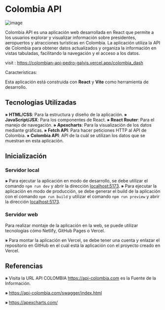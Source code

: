 # Colombia API
![image](https://github.com/user-attachments/assets/be4b7473-aa19-4fbe-a43e-64fba91237d4)

Colombia API es una aplicación web desarrollada en React que permite a los usuarios explorar y visualizar información sobre presidentes, aeropuertos y atracciones turísticas en Colombia. La aplicación utiliza la API de Colombia para obtener datos actualizados y organiza la información en vistas tabuladas, facilitando la navegación y el acceso a los datos.

visit : 
https://colombian-api-pedro-galvis.vercel.app/colombia_dash

Características:

Esta aplicación está construida con **React** y **Vite** como herramienta de desarrollo.

## Tecnologías Utilizadas

⁍ **HTML/CSS**: Para la estructura y diseño de la aplicación.
⁍ **JavaScript/JSX**: Para los componentes de React.
⁍ **React Router**: Para el manejo de navegación.
⁍ **Apexcharts**: Para la visualización de los datos mediante gráficas.
⁍ **Fetch API**: Para hacer peticiones HTTP al API de Colombia.
⁍ **Colombia API**: API de la cuál se utilizan los datos que se muestran en esta aplicación.

## Inicialización

### Servidor local

⁍ Para ejecutar la aplicación en modo de desarrollo, se debe utilizar el comando ```npm run dev``` y abrir la dirección [localhost:5173](localhost:5173).
⁍ Para ejecutar la aplicación en modo de producción, se debe generar el build de la aplicación con el comando ```npm run build``` y utilizar el comando ```npm run preview``` y abrir la dirección [localhost:5173](localhost:5173).

### Servidor web

Para realizar montaje de la aplicación en la web, se puede utilizar tecnologías cómo Netlify, GitHub Pages o Vercel.

⁍ Para montar la aplicación en Vercel, se debe tener una cuenta y enlazar el repositorio en GitHub en el cuál está la aplicación con el proyecto creado en Vercel.



## Referencias

⁍ Visita la URL API COLOMBIA https://api-colombia.com es la Fuente de la Información.

⁍ https://api-colombia.com/swagger/index.html

⁍ https://apexcharts.com/


